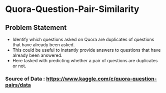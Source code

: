# Quora-Question-Pair-Similarity
## Problem Statement
- Identify which questions asked on Quora are duplicates of questions that have already been asked.
- This could be useful to instantly provide answers to questions that have already been answered.
- Here tasked with predicting whether a pair of questions are duplicates or not.

### Source of Data : https://www.kaggle.com/c/quora-question-pairs/data
 
